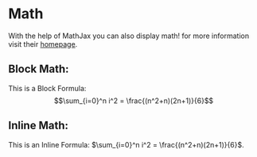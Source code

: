 # Math

With the help of MathJax you can also display math! for more information visit their [homepage](https://www.mathjax.org/).

## Block Math:


This is a Block Formula: $$\sum_{i=0}^n i^2 = \frac{(n^2+n)(2n+1)}{6}$$

## Inline Math:

This is an Inline Formula: $\sum_{i=0}^n i^2 = \frac{(n^2+n)(2n+1)}{6}$.
